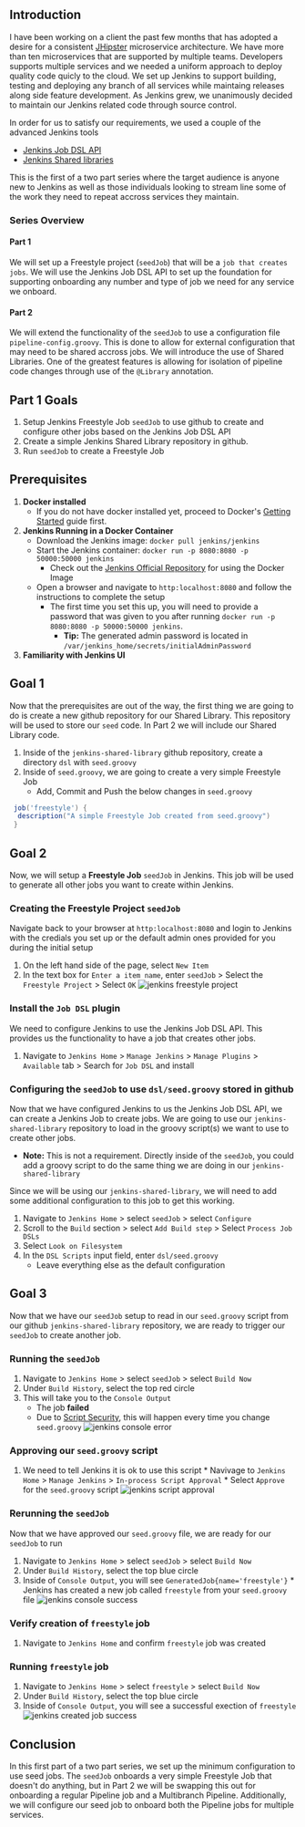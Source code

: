 ## Introduction
I have been working on a client the past few months that has adopted a desire for a consistent [JHipster](https://www.jhipster.tech/) microservice architecture. We have more than ten microservices that are supported by multiple teams. Developers supports multiple services and we needed a uniform approach to deploy quality code quicly to the cloud. We set up Jenkins to support building, testing and deploying any branch of all services while maintaing releases along side feature development. As Jenkins grew, we unanimously decided to maintain our Jenkins related code through source control. 

In order for us to satisfy our requirements, we used a couple of the advanced Jenkins tools
  * [Jenkins Job DSL API](https://jenkinsci.github.io/job-dsl-plugin/)
  * [Jenkins Shared libraries](https://jenkins.io/doc/book/pipeline/shared-libraries/)
  
This is the first of a two part series where the target audience is anyone new to Jenkins as well as those individuals looking to stream line some of the work they need to repeat accross services they maintain.

### Series Overview
#### Part 1 
We will set up a Freestyle project (`seedJob`) that will be a `job that creates jobs`. We will use the Jenkins Job DSL API to set up the foundation for supporting onboarding any number and type of job we need for any service we onboard.

#### Part 2
We will extend the functionality of the `seedJob` to use a configuration file `pipeline-config.groovy`. This is done to allow for external configuration that may need to be shared accross jobs. We will introduce the use of Shared Libraries. One of the greatest features is allowing for isolation of pipeline code changes through use of the `@Library` annotation.

## Part 1 Goals
1. Setup Jenkins Freestyle Job `seedJob` to use github to create and configure other jobs based on the Jenkins Job DSL API
2. Create a simple Jenkins Shared Library repository in github.
3. Run `seedJob` to create a Freestyle Job 

## Prerequisites
1. **Docker installed** 
   * If you do not have docker installed yet, proceed to Docker's [Getting Started](https://docs.docker.com/get-started/) guide first.
2. **Jenkins Running in a Docker Container**
    * Download the Jenkins image: `docker pull jenkins/jenkins`
    * Start the Jenkins container: `docker run -p 8080:8080 -p 50000:50000 jenkins`
      * Check out the [Jenkins Official Repository](https://hub.docker.com/_/jenkins/) for using the Docker Image 
    * Open a browser and navigate to `http:localhost:8080` and follow the instructions to complete the setup
      * The first time you set this up, you will need to provide a password that was given to you after running `docker run -p 8080:8080 -p 50000:50000 jenkins`. 
         * **Tip:** The generated admin password is located in `/var/jenkins_home/secrets/initialAdminPassword`
3. **Familiarity with Jenkins UI**

## Goal 1
Now that the prerequisites are out of the way, the first thing we are going to do is create a new github repository for our Shared Library. This repository will be used to store our `seed` code. In Part 2 we will include our Shared Library code.

  1. Inside of the `jenkins-shared-library` github repository, create a directory `dsl` with `seed.groovy`
  2. Inside of `seed.groovy`, we are going to create a very simple Freestyle Job 
      * Add, Commit and Push the below changes in `seed.groovy`
   ```groovy
    job('freestyle') {
     description("A simple Freestyle Job created from seed.groovy")
    }
   ```

## Goal 2
Now, we will setup a **Freestyle Job** `seedJob` in Jenkins. This job will be used to generate all other jobs you want to create within Jenkins. 

### Creating the Freestyle Project `seedJob`
Navigate back to your browser at `http:localhost:8080` and login to Jenkins with the credials you set up or the default admin ones provided for you during the initial setup

  1. On the left hand side of the page, select `New Item`
  2. In the text box for `Enter a item name`, enter `seedJob` > Select the `Freestyle Project` > Select `OK`
  ![jenkins freestyle project](https://raw.githubusercontent.com/kcrane3576/blog-usa/master/images/2018/05/jenkins-shared-library-1.1.png)

### Install the `Job DSL` plugin
We need to configure Jenkins to use the Jenkins Job DSL API. This provides us the functionality to have a job that creates other jobs.

  1. Navigate to `Jenkins Home` > `Manage Jenkins` > `Manage Plugins` > `Available` tab > Search for `Job DSL` and install

### Configuring the `seedJob` to use `dsl/seed.groovy` stored in github
Now that we have configured Jenkins to us the Jenkins Job DSL API, we can create a Jenkins Job to create jobs. We are going to use our `jenkins-shared-library` repository to load in the groovy script(s) we want to use to create other jobs. 
 * **Note:** This is not a requirement. Directly inside of the `seedJob`, you could add a groovy script to do the same thing we are doing in our `jenkins-shared-library`

Since we will be using our `jenkins-shared-library`, we will need to add some additional configuration to this job to get this working.

   1. Navigate to `Jenkins Home` > select `seedJob` > select `Configure` 
   2. Scroll to the `Build` section > select `Add Build step` > Select `Process Job DSLs`
   3. Select `Look on Filesystem`
   4. In the `DSL Scripts` input field, enter `dsl/seed.groovy`
       * Leave everything else as the default configuration
  
##  Goal 3
Now that we have our `seedJob` setup to read in our `seed.groovy` script from our github `jenkins-shared-library` repository, we are ready to trigger our `seedJob` to create another job.

### Running the `seedJob`
  1. Navigate to `Jenkins Home` > select `seedJob` > select `Build Now` 
  2. Under `Build History`, select the top red circle
  3. This will take you to the `Console Output`
     * The job **failed**
     * Due to [Script Security](https://github.com/jenkinsci/job-dsl-plugin/wiki/Script-Security), this will happen every time you change `seed.groovy`
     ![jenkins console error](https://raw.githubusercontent.com/kcrane3576/blog-usa/master/images/2018/05/jenkins-shared-library-1.2.png)
      
### Approving our `seed.groovy` script
  1. We need to tell Jenkins it is ok to use this script
    * Navivage to `Jenkins Home` > `Manage Jenkins` > `In-process Script Approval`
    * Select `Approve` for the `seed.groovy` script
    ![jenkins script approval](https://raw.githubusercontent.com/kcrane3576/blog-usa/master/images/2018/05/jenkins-shared-library-1.3.png)
    
### Rerunning the `seedJob`
Now that we have approved our `seed.groovy` file, we are ready for our `seedJob` to run
  1. Navigate to `Jenkins Home` > select `seedJob` > select `Build Now`
  2. Under `Build History`, select the top blue circle
  3. Inside of `Console Output`, you will see `GeneratedJob{name='freestyle'}`
    * Jenkins has created a new job called `freestyle` from your `seed.groovy` file
  ![jenkins console success](https://raw.githubusercontent.com/kcrane3576/blog-usa/master/images/2018/05/jenkins-shared-library-1.4.png)

### Verify creation of `freestyle` job
  1. Navigate to `Jenkins Home` and confirm `freestyle` job was created
  
### Running `freestyle` job
  1. Navigate to `Jenkins Home` > select `freestyle` > select `Build Now`
  2. Under `Build History`, select the top blue circle
  3. Inside of `Console Output`, you will see a successful exection of `freestyle`
  ![jenkins created job success](https://raw.githubusercontent.com/kcrane3576/blog-usa/master/images/2018/05/jenkins-shared-library-1.5.png)
    
## Conclusion
In this first part of a two part series, we set up the minimum configuration to use seed jobs. The `seedJob` onboards a very simple Freestyle Job that doesn't do anything, but in Part 2 we will be swapping this out for onboarding a regular Pipeline job and a Multibranch Pipeline. Additionally, we will configure our seed job to onboard both the Pipeline jobs for multiple services.
      
